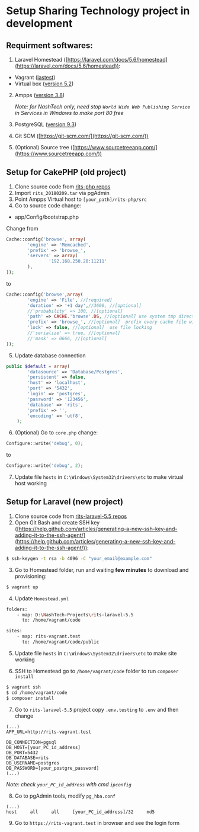 # Setup Sharing Technology project in development
## Requirment softwares:
1. Laravel Homestead ([https://laravel.com/docs/5.6/homestead](https://laravel.com/docs/5.6/homestead)):
+ Vagrant ([lastest](https://www.vagrantup.com/downloads.html))
+ Virtual box ([version 5.2](https://www.virtualbox.org/wiki/Downloads))
2. Ampps ([version 3.8](https://www.ampps.com/downloads))

    *Note: for NashTech only, need stop `World Wide Web Publishing Service` in Services in Windows to make port 80 free*

3. PostgreSQL ([version 9.3](https://www.postgresql.org/download/windows/))

4. Git SCM ([https://git-scm.com/](https://git-scm.com/))

5. (Optional) Source tree ([https://www.sourcetreeapp.com/](https://www.sourcetreeapp.com/))
## Setup for CakePHP (old project)
1. Clone source code from [rits-php repos](https://st-orange.backlog.jp/git/ORANGE/rits-php/tree/master)
2. Import `rits_20180209.tar` via pgAdmin
3. Point Ampps Virtual host to `[your_path]/rits-php/src`
4. Go to source code change:
+ app/Config/bootstrap.php

Change from

```php
Cache::config('browse', array(
		'engine' => 'Memcached',
		'prefix' => 'browse_',
		'servers' => array(
				'192.168.250.20:11211'
		),
));
```

to

```php
Cache::config('browse',array(
		'engine' => 'File', //[required]
		'duration' => '+1 day',//3600, //[optional]
		//'probability' => 100, //[optional]
		'path' => CACHE.'browse'.DS, //[optional] use system tmp directory - remember to use absolute path
		'prefix' => 'browse_', //[optional]  prefix every cache file with this string
		'lock' => false, //[optional]  use file locking
		//'serialize' => true, //[optional]
		//'mask' => 0666, //[optional]
));
```
5. Update database connection
```php
public $default = array(
		'datasource' => 'Database/Postgres',
		'persistent' => false,
		'host' => 'localhost',
		'port' => '5432',
		'login' => 'postgres',
		'password' => '123456',
		'database' => 'rits',
		'prefix' => '',
		'encoding' => 'utf8',
	);
```

6. (Optional) Go to `core.php` change:
```php
Configure::write('debug', 0);
```
to
```php
Configure::write('debug', 2);
```

7. Update file `hosts` in `C:\Windows\System32\drivers\etc` to make virtual host working

## Setup for Laravel (new project)

1. Clone source code from [rits-laravel-5.5 repos](https://st-orange.backlog.jp/git/ORANGE/rits-laravel-5.5/tree/master)
2. Open Git Bash and create SSH key ([https://help.github.com/articles/generating-a-new-ssh-key-and-adding-it-to-the-ssh-agent/](https://help.github.com/articles/generating-a-new-ssh-key-and-adding-it-to-the-ssh-agent/)):
```bash
$ ssh-keygen -t rsa -b 4096 -C "your_email@example.com"
```
3. Go to Homestead folder, run and waiting **few minutes** to download and provisioning:
```bash
$ vagrant up
```
4. Update `Homestead.yml`
```bash
folders:
    - map: D:\NashTech-Projects\rits-laravel-5.5
      to: /home/vagrant/code

sites:
    - map: rits-vagrant.test
      to: /home/vagrant/code/public
```

5. Update file `hosts` in `C:\Windows\System32\drivers\etc` to make site working

6. SSH to Homestead go to `/home/vagrant/code` folder to run `composer install`
```bash
$ vagrant ssh
$ cd /home/vagrant/code
$ composer install
```

7. Go to `rits-laravel-5.5` project copy `.env.testing` to `.env` and then change 
```
(...)
APP_URL=http://rits-vagrant.test

DB_CONNECTION=pgsql
DB_HOST=[your_PC_id_address]
DB_PORT=5432
DB_DATABASE=rits
DB_USERNAME=postgres
DB_PASSWORD=[your_postgre_password]
(...)
```
*Note: check `your_PC_id_address` with cmd `ipconfig`*

8. Go to pgAdmin tools, modify `pg_hba.conf`
```
(...)
host	 all	 all	 [your_PC_id_address]/32	 md5
```

9. Go to `https://rits-vagrant.test` in browser and see the login form